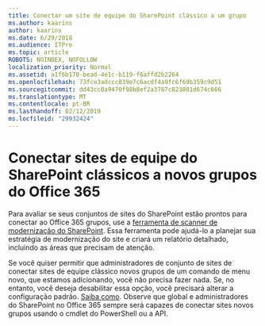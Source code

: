 ```yaml
---
title: Conectar um site de equipe do SharePoint clássico a um grupo
ms.author: kaarins
author: kaarins
ms.date: 6/29/2018
ms.audience: ITPro
ms.topic: article
ROBOTS: NOINDEX, NOFOLLOW
localization_priority: Normal
ms.assetid: a1f6b170-bead-4e1c-b119-f6affd2b2264
ms.openlocfilehash: 73fce3adccc039e7c6acdf4a9fc6f69b359c9d51
ms.sourcegitcommit: dd43cc0a9470f98b8ef2a3787c823801d674c666
ms.translationtype: MT
ms.contentlocale: pt-BR
ms.lasthandoff: 02/12/2019
ms.locfileid: "29932424"
---
```

# <a name="connect-classic-sharepoint-team-sites-to-new-office-365-groups"></a>Conectar sites de equipe do SharePoint clássicos a novos grupos do Office 365

Para avaliar se seus conjuntos de sites do SharePoint estão prontos para conectar ao Office 365 grupos, use a [ferramenta de scanner de modernização do SharePoint](https://go.microsoft.com/fwlink/?linkid=873066). Essa ferramenta pode ajudá-lo a planejar sua estratégia de modernização do site e criará um relatório detalhado, incluindo as áreas que precisam de atenção.
  
Se você quiser permitir que administradores de conjunto de sites de conectar sites de equipe clássico novos grupos de um comando de menu novo, que estamos adicionando, você não precisa fazer nada. Se, no entanto, você deseja desabilitar essa opção, você precisará alterar a configuração padrão. [Saiba como](https://go.microsoft.com/fwlink/?linkid=2004316). Observe que global e administradores do SharePoint no Office 365 sempre será capazes de conectar sites novos grupos usando o cmdlet do PowerShell ou a API.
  

